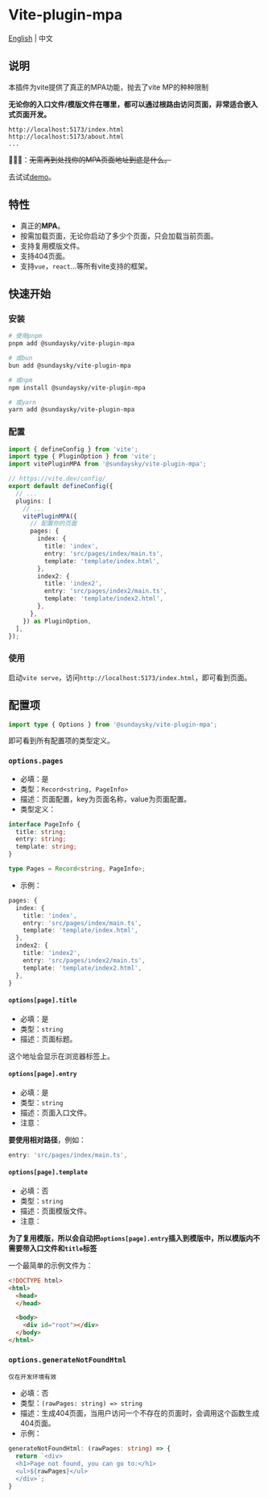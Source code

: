 # Vite-plugin-mpa

[English](./README.md) | 中文

## 说明

本插件为vite提供了真正的MPA功能，抛去了vite MP的种种限制

**无论你的入口文件/模版文件在哪里，都可以通过根路由访问页面，非常适合嵌入式页面开发。**

```plaintext
http://localhost:5173/index.html
http://localhost:5173/about.html
...
```

🙅🏻‍♀️：~~无需再到处找你的MPA页面地址到底是什么。~~

去试试[demo](https://codesandbox.io/p/devbox/2lrppj)。

## 特性

- 真正的**MPA**。
- 按需加载页面，无论你启动了多少个页面，只会加载当前页面。
- 支持复用模版文件。
- 支持404页面。
- 支持`vue`，`react`...等所有vite支持的框架。

## 快速开始

### 安装

```bash
# 使用pnpm
pnpm add @sundaysky/vite-plugin-mpa

# 或bun
bun add @sundaysky/vite-plugin-mpa

# 或npm
npm install @sundaysky/vite-plugin-mpa

# 或yarn
yarn add @sundaysky/vite-plugin-mpa
```

### 配置

```ts
import { defineConfig } from 'vite';
import type { PluginOption } from 'vite';
import vitePluginMPA from '@sundaysky/vite-plugin-mpa';

// https://vite.dev/config/
export default defineConfig({
  // ...
  plugins: [
    // ...
    vitePluginMPA({
      // 配置你的页面
      pages: {
        index: {
          title: 'index',
          entry: 'src/pages/index/main.ts',
          template: 'template/index.html',
        },
        index2: {
          title: 'index2',
          entry: 'src/pages/index2/main.ts',
          template: 'template/index2.html',
        },
      },
    }) as PluginOption,
  ],
});
```

### 使用

启动`vite serve`，访问`http://localhost:5173/index.html`，即可看到页面。

## 配置项

```ts
import type { Options } from '@sundaysky/vite-plugin-mpa';
```

即可看到所有配置项的类型定义。

### `options.pages`

- 必填：是
- 类型：`Record<string, PageInfo>`
- 描述：页面配置，key为页面名称，value为页面配置。
- 类型定义：

```ts
interface PageInfo {
  title: string;
  entry: string;
  template: string;
}

type Pages = Record<string, PageInfo>;
```

- 示例：

```ts
pages: {
  index: {
    title: 'index',
    entry: 'src/pages/index/main.ts',
    template: 'template/index.html',
  },
  index2: {
    title: 'index2',
    entry: 'src/pages/index2/main.ts',
    template: 'template/index2.html',
  },
}
```

#### `options[page].title`

- 必填：是
- 类型：`string`
- 描述：页面标题。

这个地址会显示在浏览器标签上。

#### `options[page].entry`

- 必填：是
- 类型：`string`
- 描述：页面入口文件。
- 注意：

**要使用相对路径**，例如：

```ts
entry: 'src/pages/index/main.ts',
```

#### `options[page].template`

- 必填：否
- 类型：`string`
- 描述：页面模版文件。
- 注意：

**为了复用模版，所以会自动把`options[page].entry`插入到模版中，所以模版内不需要带入口文件和`title`标签**

一个最简单的示例文件为：

```html
<!DOCTYPE html>
<html>
  <head>
  </head>

  <body>
    <div id="root"></div>
  </body>
</html>
```

### `options.generateNotFoundHtml`

`仅在开发环境有效`

- 必填：否
- 类型：`(rawPages: string) => string`
- 描述：生成404页面，当用户访问一个不存在的页面时，会调用这个函数生成404页面。
- 示例：

```ts
generateNotFoundHtml: (rawPages: string) => {
  return `<div>
  <h1>Page not found, you can go to:</h1>
  <ul>${rawPages}</ul>
  </div>`;
}
```
